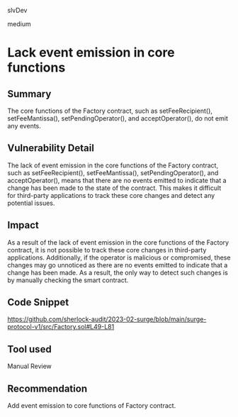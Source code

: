 slvDev

medium

# Lack event emission in core functions

## Summary
The core functions of the Factory contract, such as setFeeRecipient(), setFeeMantissa(), setPendingOperator(), and acceptOperator(), do not emit any events.

## Vulnerability Detail
The lack of event emission in the core functions of the Factory contract, such as setFeeRecipient(), setFeeMantissa(), setPendingOperator(), and acceptOperator(), means that there are no events emitted to indicate that a change has been made to the state of the contract. This makes it difficult for third-party applications to track these core changes and detect any potential issues. 

## Impact
As a result of the lack of event emission in the core functions of the Factory contract, it is not possible to track these core changes in third-party applications. Additionally, if the operator is malicious or compromised, these changes may go unnoticed as there are no events emitted to indicate that a change has been made. As a result, the only way to detect such changes is by manually checking the smart contract.

## Code Snippet
https://github.com/sherlock-audit/2023-02-surge/blob/main/surge-protocol-v1/src/Factory.sol#L49-L81

## Tool used

Manual Review

## Recommendation
Add event emission to core functions of Factory contract.
